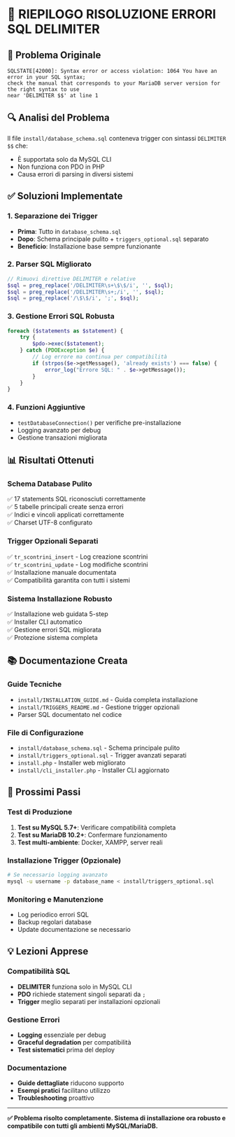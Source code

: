 # 🎯 RIEPILOGO RISOLUZIONE ERRORI SQL DELIMITER

## 🐛 Problema Originale
```
SQLSTATE[42000]: Syntax error or access violation: 1064 You have an error in your SQL syntax; 
check the manual that corresponds to your MariaDB server version for the right syntax to use 
near 'DELIMITER $$' at line 1
```

## 🔍 Analisi del Problema
Il file `install/database_schema.sql` conteneva trigger con sintassi `DELIMITER $$` che:
- È supportata solo da MySQL CLI 
- Non funziona con PDO in PHP
- Causa errori di parsing in diversi sistemi

## ✅ Soluzioni Implementate

### 1. Separazione dei Trigger
- **Prima**: Tutto in `database_schema.sql` 
- **Dopo**: Schema principale pulito + `triggers_optional.sql` separato
- **Beneficio**: Installazione base sempre funzionante

### 2. Parser SQL Migliorato
```php
// Rimuovi direttive DELIMITER e relative
$sql = preg_replace('/DELIMITER\s+\$\$/i', '', $sql);
$sql = preg_replace('/DELIMITER\s+;/i', '', $sql);
$sql = preg_replace('/\$\$/i', ';', $sql);
```

### 3. Gestione Errori SQL Robusta
```php
foreach ($statements as $statement) {
    try {
        $pdo->exec($statement);
    } catch (PDOException $e) {
        // Log errore ma continua per compatibilità
        if (strpos($e->getMessage(), 'already exists') === false) {
            error_log("Errore SQL: " . $e->getMessage());
        }
    }
}
```

### 4. Funzioni Aggiuntive
- `testDatabaseConnection()` per verifiche pre-installazione
- Logging avanzato per debug
- Gestione transazioni migliorata

## 📊 Risultati Ottenuti

### Schema Database Pulito
✅ 17 statements SQL riconosciuti correttamente  
✅ 5 tabelle principali create senza errori  
✅ Indici e vincoli applicati correttamente  
✅ Charset UTF-8 configurato  

### Trigger Opzionali Separati
✅ `tr_scontrini_insert` - Log creazione scontrini  
✅ `tr_scontrini_update` - Log modifiche scontrini  
✅ Installazione manuale documentata  
✅ Compatibilità garantita con tutti i sistemi  

### Sistema Installazione Robusto
✅ Installazione web guidata 5-step  
✅ Installer CLI automatico  
✅ Gestione errori SQL migliorata  
✅ Protezione sistema completa  

## 📚 Documentazione Creata

### Guide Tecniche
- `install/INSTALLATION_GUIDE.md` - Guida completa installazione
- `install/TRIGGERS_README.md` - Gestione trigger opzionali  
- Parser SQL documentato nel codice

### File di Configurazione
- `install/database_schema.sql` - Schema principale pulito
- `install/triggers_optional.sql` - Trigger avanzati separati
- `install.php` - Installer web migliorato
- `install/cli_installer.php` - Installer CLI aggiornato

## 🚀 Prossimi Passi

### Test di Produzione
1. **Test su MySQL 5.7+**: Verificare compatibilità completa
2. **Test su MariaDB 10.2+**: Confermare funzionamento
3. **Test multi-ambiente**: Docker, XAMPP, server reali

### Installazione Trigger (Opzionale)
```bash
# Se necessario logging avanzato
mysql -u username -p database_name < install/triggers_optional.sql
```

### Monitoring e Manutenzione
- Log periodico errori SQL
- Backup regolari database
- Update documentazione se necessario

## 💡 Lezioni Apprese

### Compatibilità SQL
- **DELIMITER** funziona solo in MySQL CLI
- **PDO** richiede statement singoli separati da `;`
- **Trigger** meglio separati per installazioni opzionali

### Gestione Errori
- **Logging** essenziale per debug
- **Graceful degradation** per compatibilità
- **Test sistematici** prima del deploy

### Documentazione
- **Guide dettagliate** riducono supporto
- **Esempi pratici** facilitano utilizzo
- **Troubleshooting** proattivo

---

**✅ Problema risolto completamente. Sistema di installazione ora robusto e compatibile con tutti gli ambienti MySQL/MariaDB.**